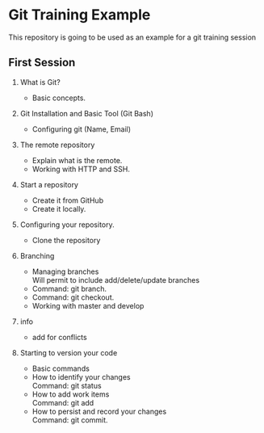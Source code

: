 # Git Training Example

This repository is going to be used as an example for a git training session

## First Session

1. What is Git?
    - Basic concepts.

2. Git Installation and Basic Tool (Git Bash)
    - Configuring git (Name, Email)

3. The remote repository
    - Explain what is the remote.
    - Working with HTTP and SSH.

4. Start a repository
    - Create it from GitHub
    - Create it locally.

5. Configuring your repository.
    - Clone the repository

6. Branching
    - Managing branches\
    Will permit to include add/delete/update branches
    - Command: git branch.
    - Command: git checkout.
    - Working with master and develop


7. info
    - add for conflicts

8. Starting to version your code
    - Basic commands
    - How to identify your changes\
    Command: git status
    - How to add work items\
    Command: git add
    - How to persist and record your changes\
    Command: git commit.
